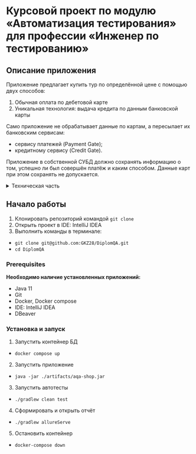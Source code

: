 # Курсовой проект по модулю «Автоматизация тестирования» для профессии «Инженер по тестированию»

## Описание приложения

Приложение предлагает купить тур по определённой цене с помощью двух способов:

1. Обычная оплата по дебетовой карте
2. Уникальная технология: выдача кредита по данным банковской карты

Само приложение не обрабатывает данные по картам, а пересылает их банковским сервисам:
* сервису платежей (Payment Gate);
* кредитному сервису (Credit Gate).

Приложение в собственной СУБД должно сохранять информацию о том, успешно ли был совершён платёж и каким способом.
Данные карт при этом сохранять не допускается.

<details>
<summary>Техническая часть</summary>

Само приложение расположено в файле [`./aqa-shop.jar`](aqa-shop.jar)
и запускается стандартным способом `java -jar ./aqa-shop.jar` на порту 8080.

В файле [`application.properties`](application.properties) приведён ряд типовых настроек:
* учётные данные и URL для подключения к СУБД;
* URL-адреса банковских сервисов.

</details>

## Начало работы

1. Клонировать репозиторий командой `git clone`
2. Открыть проект в IDE: IntelliJ IDEA
3. Выполнить команды в терминале:
* `git clone git@github.com:GKZ28/DiplomQA.git`
* `cd DiplomQA`

### Prerequisites

**Необходимо наличие установленных приложений:**
* Java 11
* Git
* Docker, Docker compose
* IDE: IntelliJ IDEA
* DBeaver

### Установка и запуск

1. Запустить контейнер БД

* `docker compose up`

2. Запустить приложение

* `java -jar ./artifacts/aqa-shop.jar`

3. Запустить автотесты

* `./gradlew clean test`

4. Сформировать и открыть отчёт

* `./gradlew allureServe`

5. Остановить контейнер

* `docker-compose down`  